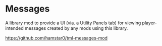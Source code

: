 # Messages

A library mod to provide a UI (via. a Utility Panels tab) for viewing player-intended messages created by any mods using this library.

https://github.com/hamstar0/tml-messages-mod